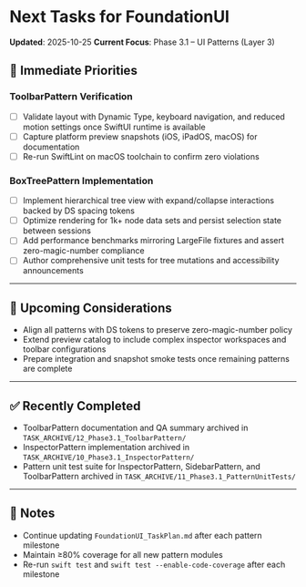 # Next Tasks for FoundationUI

**Updated**: 2025-10-25
**Current Focus**: Phase 3.1 – UI Patterns (Layer 3)

## 🎯 Immediate Priorities

### ToolbarPattern Verification
- [ ] Validate layout with Dynamic Type, keyboard navigation, and reduced motion settings once SwiftUI runtime is available
- [ ] Capture platform preview snapshots (iOS, iPadOS, macOS) for documentation
- [ ] Re-run SwiftLint on macOS toolchain to confirm zero violations

### BoxTreePattern Implementation
- [ ] Implement hierarchical tree view with expand/collapse interactions backed by DS spacing tokens
- [ ] Optimize rendering for 1k+ node data sets and persist selection state between sessions
- [ ] Add performance benchmarks mirroring LargeFile fixtures and assert zero-magic-number compliance
- [ ] Author comprehensive unit tests for tree mutations and accessibility announcements

---

## 🔭 Upcoming Considerations
- Align all patterns with DS tokens to preserve zero-magic-number policy
- Extend preview catalog to include complex inspector workspaces and toolbar configurations
- Prepare integration and snapshot smoke tests once remaining patterns are complete

---

## ✅ Recently Completed
- ToolbarPattern documentation and QA summary archived in `TASK_ARCHIVE/12_Phase3.1_ToolbarPattern/`
- InspectorPattern implementation archived in `TASK_ARCHIVE/10_Phase3.1_InspectorPattern/`
- Pattern unit test suite for InspectorPattern, SidebarPattern, and ToolbarPattern archived in `TASK_ARCHIVE/11_Phase3.1_PatternUnitTests/`

---

## 📌 Notes
- Continue updating `FoundationUI_TaskPlan.md` after each pattern milestone
- Maintain ≥80% coverage for all new pattern modules
- Re-run `swift test` and `swift test --enable-code-coverage` after each milestone
